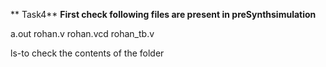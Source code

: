 ** Task4**
**First check following files are present in preSynthsimulation**

a.out
rohan.v
rohan.vcd
rohan_tb.v

ls-to check the contents of the folder
